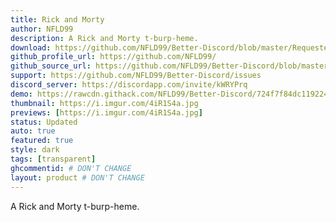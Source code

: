 ```yaml
---
title: Rick and Morty
author: NFLD99
description: A Rick and Morty t-burp-heme.
download: https://github.com/NFLD99/Better-Discord/blob/master/Requested/Updated/Rick_And_Morty.theme.css
github_profile_url: https://github.com/NFLD99/
github_source_url: https://github.com/NFLD99/Better-Discord/blob/master/Requested/Updated/Rick_And_Morty.theme.css
support: https://github.com/NFLD99/Better-Discord/issues
discord_server: https://discordapp.com/invite/kWRYPrq
demo: https://rawcdn.githack.com/NFLD99/Better-Discord/724f7f84dc119224e397a20c85e509ba32285052/Requested/Updated/Rick_And_Morty.theme.css
thumbnail: https://i.imgur.com/4iR1S4a.jpg
previews: [https://i.imgur.com/4iR1S4a.jpg]
status: Updated
auto: true
featured: true
style: dark
tags: [transparent]
ghcommentid: # DON'T CHANGE
layout: product # DON'T CHANGE
---
```

A Rick and Morty t-burp-heme.